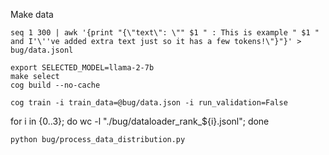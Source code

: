 Make data

```
seq 1 300 | awk '{print "{\"text\": \"" $1 " : This is example " $1 " and I'\''ve added extra text just so it has a few tokens!\"}"}' > bug/data.jsonl
```


```
export SELECTED_MODEL=llama-2-7b
make select
cog build --no-cache

```

```
cog train -i train_data=@bug/data.json -i run_validation=False
```

for i in {0..3}; do wc -l "./bug/dataloader_rank_${i}.jsonl"; done


```
python bug/process_data_distribution.py 
```